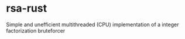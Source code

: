# rsa-rust
Simple and unefficient multithreaded (CPU) implementation of a integer factorization bruteforcer
